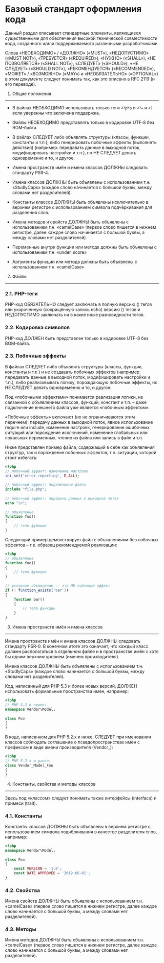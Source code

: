 Базовый стандарт оформления кода
=====================

Данный раздел описывает стандартные элементы, являющиеся существенными для обеспечения высокой технической совместимости кода, созданного и/или поддерживаемого различными разработчиками.

Слова «НЕОБХОДИМО» / «ДОЛЖНО» («MUST»), «НЕДОПУСТИМО» («MUST NOT»), «ТРЕБУЕТСЯ» («REQUIRED»), «НУЖНО» («SHALL»), «НЕ ПОЗВОЛЯЕТСЯ» («SHALL NOT»), «СЛЕДУЕТ» («SHOULD»), «НЕ СЛЕДУЕТ» («SHOULD NOT»), «РЕКОМЕНДУЕТСЯ» («RECOMMENDED»), «МОЖЕТ» / «ВОЗМОЖНО» («MAY») и «НЕОБЯЗАТЕЛЬНО» («OPTIONAL») в этом документе следует понимать так, как это описано в RFC 2119 (и его переводе).

1. Общие положения
------------------

- В файлах НЕОБХОДИМО использовать только теги `<?php` и `<?=` и `<?` - если уверенны что включена поддержка.

- Файлы НЕОБХОДИМО представлять только в кодировке UTF-8 без BOM-байта.

- В файлах СЛЕДУЕТ либо объявлять структуры (классы, функции, константы и т.п.), либо генерировать побочные эффекты (выполнять действия) (например: передавать данные в выходной поток, модифицировать настройки и т.п.), но НЕ СЛЕДУЕТ делать одновременно и то, и другое.

- Имена пространств имён и имена классов ДОЛЖНЫ следовать стандарту PSR-4.

- Имена классов ДОЛЖНЫ быть объявлены с использованием т.н. «StudlyCaps» (каждое слово начинается с большой буквы, между словами нет разделителей).

- Константы классов ДОЛЖНЫ быть объявлены исключительно в верхнем регистре с использованием символа подчёркивания для разделения слов.

- Имена методов и свойств ДОЛЖНЫ быть объявлены с использованием т.н. «camelCase» (первое слово пишется в нижнем регистре, далее каждое слово начинается с большой буквы, а между словами нет разделителей).

- Переменные внутри функции или метода должны быть объявлены с использованием т.н. «under_score»

- Аргументы функции или метода должны быть объявлены с использованием т.н. «camelCase»


2. Файлы
--------

### 2.1. PHP-теги

PHP-код ОБЯЗАТЕЛЬНО следует заключать в полную версию (<?php ?>) тегов или укороченную (сокращённую запись echo) версию (<?= ?>) тегов и НЕДОПУСТИМО заключать ни в какие иные разновидности тегов.

### 2.2. Кодировка символов

PHP-код ДОЛЖЕН быть представлен только в кодировке UTF-8 без BOM-байта.

### 2.3. Побочные эффекты

В файлах СЛЕДУЕТ либо объявлять структуры (классы, функции, константы и т.п.) и не создавать побочных эффектов (например: передавать данные в выходной поток, модифицировать настройки и т.п.), либо реализовывать логику, порождающую побочные эффекты, но НЕ СЛЕДУЕТ делать одновременно и то, и другое.

Под «побочными эффектами» понимается реализация логики, не связанной с объявлением классов, функций, констант и т.п. – даже подключение внешнего файла уже является «побочным эффектом».

«Побочные эффекты» включают (но не ограничиваются этим перечнем): передачу данных в выходной поток, явное использование require или include, изменение настроек, генерирование ошибочных ситуаций или порождение исключений, изменение глобальных или локальных переменных, чтение из файла или запись в файл и т.п.

Ниже представлен пример файла, содержащий в себе как объявления структур, так и порождение побочных эффектов, т.е. ситуации, которой стоит избегать:

```php
<?php
// побочный эффект: изменение настроек
ini_set('error_reporting', E_ALL);
 
// побочный эффект: подключение файла
include "file.php";
 
// побочный эффект: передача данных в выходной поток
echo "\n";
 
// объявление
function foo()
{
    // тело функции
}
```
Следующий пример демонстрирует файл с объявлениями без побочных эффектов – т.е. образец рекомендуемой реализации:

```php
<?php
// объявление
function foo()
{
    // тело функции
}
 
// условное объявление -- это НЕ побочный эффект
if (! function_exists('bar')) 
{
    function bar()
    {
        // тело функции
    }
}
```

3. Имена пространств имён и имена классов
-----------------------------------------
Имена пространств имён и имена классов ДОЛЖНЫ следовать стандарту PSR-0. В конечном итоге это означает, что каждый класс должен располагаться в отдельном файле и в пространстве имён с хотя бы одним верхним уровнем (именем производителя).

Имена классов ДОЛЖНЫ быть объявлены с использованием т.н. «StudlyCaps» (каждое слово начинается с большой буквы, между словами нет разделителей).

Код, написанный для PHP 5.3 и более новых версий, ДОЛЖЕН использовать формальные пространства имён, например:

```php
<?php
// PHP 5.3 и новее:
namespace Vendor\Model;
 
class Foo
{
}
```

В коде, написанном для PHP 5.2.x и ниже, СЛЕДУЕТ при именовании классов соблюдать соглашение о псевдопространствах имён с префиксом в виде имени производителя (Vendor_):

```php
<?php
// PHP 5.2.x и ранее:
class Vendor_Model_Foo
{
}
```

4. Константы, свойства и методы классов
---------------------------------------

Здесь под «классом» следует понимать также интерфейсы (interface) и примеси (trait).

### 4.1. Константы

Константы классов ДОЛЖНЫ быть объявлены в верхнем регистре с использованием символа подчёркивания в качестве разделителя слов, например:

```php
<?php
namespace Vendor\Model;
 
class Foo
{
    const VERSION = '1.0';
    const DATE_APPROVED = '2012-06-01';
}
```

### 4.2. Свойства

Имена свойств ДОЛЖНЫ быть объявлены с использованием т.н. «camelCase» (первое слово пишется в нижнем регистре, далее каждое слово начинается с большой буквы, а между словами нет разделителей).

### 4.3. Методы

Имена методов ДОЛЖНЫ быть объявлены с использованием т.н. «camelCase» (первое слово пишется в нижнем регистре, далее каждое слово начинается с большой буквы, а между словами нет разделителей).